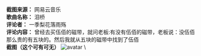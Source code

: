 **截图来源：** 网易云音乐 \
**歌曲名称：** 泪桥 \
**评论者：**  一季梨花落雨殇 \
**评论内容：** 曾经去买伍佰的磁带，就问老板:有没有伍佰的磁带，老板说：没伍佰那么贵的有五块的。然后我就从五块的磁带中找到了伍佰 \
**截图（这个可有可无）** ![avatar](https://raw.github.com/hudate/YYDiscuss/blob/master/%E6%95%85%E4%BA%8B%E7%B1%BB%E8%AF%84%E8%AE%BA/%E6%88%AA%E5%9B%BE/%E4%BE%8B%E5%9B%BE.png?raw=true) \ 

